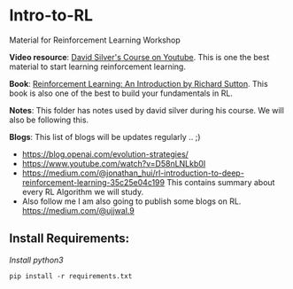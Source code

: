 # Intro-to-RL
Material for Reinforcement Learning Workshop

**Video resource**: [David Silver's Course on Youtube](https://www.youtube.com/watch?v=2pWv7GOvuf0&list=PLqYmG7hTraZDM-OYHWgPebj2MfCFzFObQ). This is one the best material to start learning reinforcement learning.

**Book**: [Reinforcement Learning: An Introduction by Richard Sutton](http://incompleteideas.net/book/RLbook2018.pdf). This book is also one of the best to build your fundamentals in RL.

**Notes**: This folder has notes used by david silver during his course. We will also be following this.

**Blogs**: This list of blogs will be updates regularly .. ;)
- https://blog.openai.com/evolution-strategies/
- https://www.youtube.com/watch?v=D58nLNLkb0I
- https://medium.com/@jonathan_hui/rl-introduction-to-deep-reinforcement-learning-35c25e04c199 This contains summary about every RL Algorithm we will study. 
- Also follow me I am also going to publish some blogs on RL. https://medium.com/@ujjwal.9
## Install Requirements: 

*Install python3*

```
pip install -r requirements.txt
```
